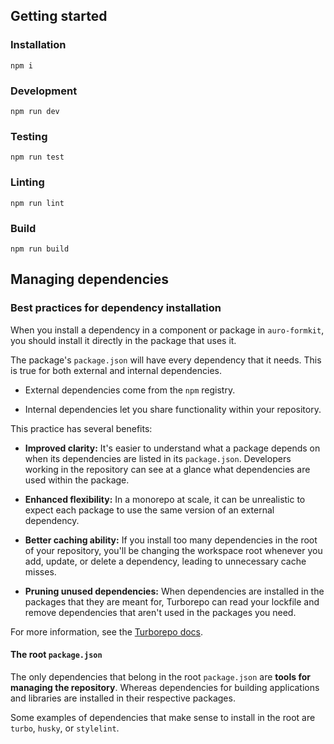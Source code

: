 ## Getting started

### Installation

```
npm i
```

### Development

```
npm run dev
```

### Testing

```
npm run test
```

### Linting

```
npm run lint
```

### Build

```
npm run build
```


## Managing dependencies

### Best practices for dependency installation

When you install a dependency in a component or package in `auro-formkit`, you should install it directly in the package that uses it. 

The package's `package.json` will have every dependency that it needs. This is true for both external and internal dependencies.

- External dependencies come from the `npm` registry.

- Internal dependencies let you share functionality within your repository.

This practice has several benefits:

- **Improved clarity:** It's easier to understand what a package depends on when its dependencies are listed in its `package.json`. Developers working in the repository can see at a glance what dependencies are used within the package.

- **Enhanced flexibility:** In a monorepo at scale, it can be unrealistic to expect each package to use the same version of an external dependency.

- **Better caching ability:** If you install too many dependencies in the root of your repository, you'll be changing the workspace root whenever you add, update, or delete a dependency, leading to unnecessary cache misses.

- **Pruning unused dependencies:** When dependencies are installed in the packages that they are meant for, Turborepo can read your lockfile and remove dependencies that aren't used in the packages you need.

For more information, see the [Turborepo docs](https://turbo.build/repo/docs/crafting-your-repository/managing-dependencies).

#### The root `package.json`

The only dependencies that belong in the root `package.json` are **tools for managing the repository**. 
Whereas dependencies for building applications and libraries are installed in their respective packages. 

Some examples of dependencies that make sense to install in the root are `turbo`, `husky`, or `stylelint`.